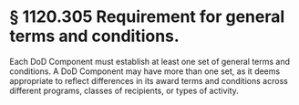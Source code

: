 # § 1120.305   Requirement for general terms and conditions.

Each DoD Component must establish at least one set of general terms and conditions. A DoD Component may have more than one set, as it deems appropriate to reflect differences in its award terms and conditions across different programs, classes of recipients, or types of activity.




